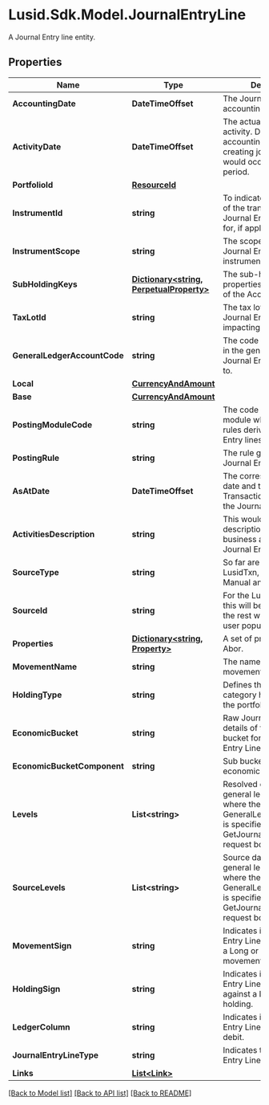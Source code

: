 # Lusid.Sdk.Model.JournalEntryLine
A Journal Entry line entity.

## Properties

Name | Type | Description | Notes
------------ | ------------- | ------------- | -------------
**AccountingDate** | **DateTimeOffset** | The Journal Entry Line accounting date. | 
**ActivityDate** | **DateTimeOffset** | The actual date of the activity. Differs from the accounting date when creating journals that would occur in a closed period. | 
**PortfolioId** | [**ResourceId**](ResourceId.md) |  | 
**InstrumentId** | **string** | To indicate the instrument of the transaction that the Journal Entry Line posted for, if applicable. | 
**InstrumentScope** | **string** | The scope in which the Journal Entry Line instrument is in. | 
**SubHoldingKeys** | [**Dictionary&lt;string, PerpetualProperty&gt;**](PerpetualProperty.md) | The sub-holding properties which are part of the AccountingKey. | [optional] 
**TaxLotId** | **string** | The tax lot Id that the Journal Entry Line is impacting. | [optional] 
**GeneralLedgerAccountCode** | **string** | The code of the account in the general ledger the Journal Entry was posted to. | 
**Local** | [**CurrencyAndAmount**](CurrencyAndAmount.md) |  | 
**Base** | [**CurrencyAndAmount**](CurrencyAndAmount.md) |  | 
**PostingModuleCode** | **string** | The code of the posting module where the posting rules derived the Journal Entry lines. | [optional] 
**PostingRule** | **string** | The rule generating the Journal Entry Line. | 
**AsAtDate** | **DateTimeOffset** | The corresponding input date and time of the Transaction generating the Journal Entry Line. | 
**ActivitiesDescription** | **string** | This would be the description of the business activities this Journal Entry Line is for. | [optional] 
**SourceType** | **string** | So far are 4 types: LusidTxn, LusidValuation, Manual and External. | 
**SourceId** | **string** | For the Lusid Source Type this will be the txn Id. For the rest will be what the user populates. | 
**Properties** | [**Dictionary&lt;string, Property&gt;**](Property.md) | A set of properties for the Abor. | [optional] 
**MovementName** | **string** | The name of the movement. | [optional] 
**HoldingType** | **string** | Defines the broad category holding within the portfolio. | 
**EconomicBucket** | **string** | Raw Journal Entry Line details of the economic bucket for the Journal Entry Line. | 
**EconomicBucketComponent** | **string** | Sub bucket of the economic bucket. | [optional] 
**Levels** | **List&lt;string&gt;** | Resolved data from the general ledger profile where the GeneralLedgerProfileCode is specified in the GetJournalEntryLines request body. | [optional] 
**SourceLevels** | **List&lt;string&gt;** | Source data from the general ledger profile where the GeneralLedgerProfileCode is specified in the GetJournalEntryLines request body. | [optional] 
**MovementSign** | **string** | Indicates if the Journal Entry Line corresponds to a Long or Short movement. | [optional] 
**HoldingSign** | **string** | Indicates if the Journal Entry Line is operating against a Long or Short holding. | [optional] 
**LedgerColumn** | **string** | Indicates if the Journal Entry Line is credit or debit. | [optional] 
**JournalEntryLineType** | **string** | Indicates the Journal Entry Line type | [optional] 
**Links** | [**List&lt;Link&gt;**](Link.md) |  | [optional] 

[[Back to Model list]](../README.md#documentation-for-models) [[Back to API list]](../README.md#documentation-for-api-endpoints) [[Back to README]](../README.md)

